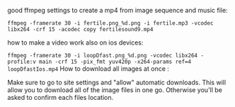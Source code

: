 good ffmpeg settings to create a mp4 from image sequence and music file:

`
ffmpeg -framerate 30 -i fertile.png_%d.png -i fertile.mp3 -vcodec libx264 -crf 15 -acodec copy fertilesound9.mp4
`

how to make a video work also on ios devices:

`
ffmpeg -framerate 30 -i loopDfast.png_%d.png -vcodec libx264 -profile:v main -crf 15 -pix_fmt yuv420p -x264-params ref=4 loopDfastIos.mp4
`
How to download all images at once :

Make sure to go to site settings and "allow" automatic downloads. This will allow you to download all of the image files in one go. Otherwise you'll be asked to confirm each files location.